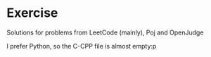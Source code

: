 # Exercise

Solutions for problems from LeetCode (mainly), Poj and OpenJudge

I prefer Python, so the C-CPP file is almost empty:p
